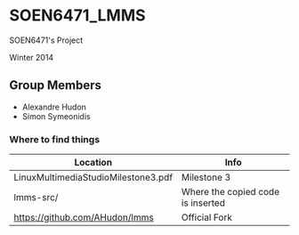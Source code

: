 SOEN6471_LMMS
=============

SOEN6471's Project

Winter 2014

Group Members
---------------
- Alexandre Hudon
- Simon Symeonidis

### Where to find things

Location                             | Info
------------------------------------ | ----------------------------------------
LinuxMultimediaStudioMilestone3.pdf  | Milestone 3
lmms-src/                            | Where the copied code is inserted
https://github.com/AHudon/lmms       | Official Fork  
